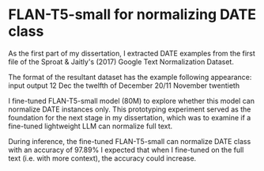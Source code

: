 # FLAN-T5-small for normalizing DATE class

As the first part of my dissertation, I extracted DATE examples from the first file of the Sproat & Jaitly's (2017) Google Text Normalization Dataset. 

The format of the resultant dataset has the example following appearance:
input            output
12 Dec           the twelfth of December
20/11            November twentieth 

I fine-tuned FLAN-T5-small model (80M) to explore whether this model can normalize DATE instances only. This prototyping experiment served as the foundation for the next stage in my dissertation, which was to examine if a fine-tuned lightweight LLM can normalize full text. 


During inference, the fine-tuned FLAN-T5-small can normalize DATE class with an accuracy of 97.89%
I expected that when I fine-tuned on the full text (i.e. with more context), the accuracy could increase. 

